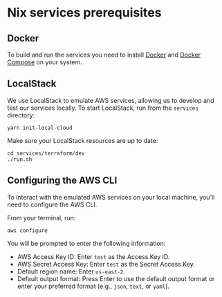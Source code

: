 # Nix services prerequisites

## Docker

To build and run the services you need to install [Docker](https://docs.docker.com/desktop/) and [Docker Compose](https://docs.docker.com/compose/install) on your system.

## LocalStack

We use LocalStack to emulate AWS services, allowing us to develop and test our services locally. To start LocalStack, run from the `services` directory:

```
yarn init-local-cloud
```

Make sure your LocalStack resources are up to date:

```
cd services/terraform/dev
./run.sh
```

## Configuring the AWS CLI

To interact with the emulated AWS services on your local machine, you’ll need to configure the AWS CLI.

From your terminal, run:

```
aws configure
```

You will be prompted to enter the following information:

- AWS Access Key ID: Enter `test` as the Access Key ID.
- AWS Secret Access Key: Enter `test` as the Secret Access Key.
- Default region name: Enter `us-east-2`.
- Default output format: Press Enter to use the default output format or enter your preferred format (e.g., `json`, `text`, or `yaml`).

